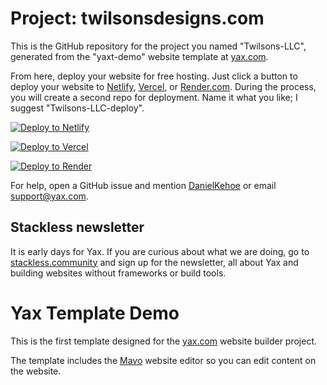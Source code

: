 # Project: twilsonsdesigns.com

This is the GitHub repository for the project you named "Twilsons-LLC", generated from the "yaxt-demo" website template at [yax.com](https://yax.com).

From here, deploy your website for free hosting. Just click a button to deploy your website to [Netlify](https://www.netlify.com/), [Vercel](https://vercel.com/), or [Render.com](https://render.com/). During the process, you will create a second repo for deployment. Name it what you like; I suggest "Twilsons-LLC-deploy".

[![Deploy to Netlify](https://www.netlify.com/img/deploy/button.svg)](https://app.netlify.com/start/deploy?repository=https://github.com/twilsonsllc/Twilsons-LLC)

[![Deploy to Vercel](https://vercel.com/button)](https://vercel.com/import/project?template=https://github.com/twilsonsllc/Twilsons-LLC)

[![Deploy to Render](https://render.com/images/deploy-to-render-button.svg)](https://render.com/deploy)

For help, open a GitHub issue and mention [DanielKehoe](https://github.com/DanielKehoe) or email [support@yax.com](mailto:support@yax.com?subject=[GitHub]%20Twilsons-LLC).

## Stackless newsletter

It is early days for Yax. If you are curious about what we are doing, go to [stackless.community](https://stackless.community/) and sign up for the newsletter, all about Yax and building websites without frameworks or build tools.



# Yax Template Demo

This is the first template designed for the [yax.com](https://yax.com/) website builder project.

The template includes the [Mavo](https://mavo.io/) website editor so you can edit content on the website.
